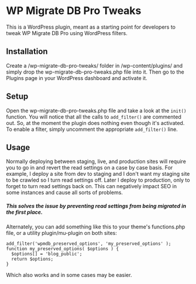 WP Migrate DB Pro Tweaks
========================

This is a WordPress plugin, meant as a starting point for developers to tweak WP Migrate DB Pro using WordPress filters.

Installation
------------

Create a /wp-migrate-db-pro-tweaks/ folder in /wp-content/plugins/ and simply drop the wp-migrate-db-pro-tweaks.php file into it. Then go to the Plugins page in your WordPress dashboard and activate it.

Setup
-----

Open the wp-migrate-db-pro-tweaks.php file and take a look at the `init()` function. You will notice that all the calls to `add_filter()` are commented out. So, at the moment the plugin does nothing even though it's activated. To enable a filter, simply uncomment the appropriate `add_filter()` line.

Usage
-----

Normally deploying between staging, live, and production sites will require you to go in and revert the read settings on a case by case basis.  For example, I deploy a site from dev to staging and I don't want my staging site to be crawled so I turn read settings off.  Later I deploy to production, only to forget to turn read settings back on.  This can negatively impact SEO in some instances and cause all sorts of problems.  

##### This solves the issue by preventing read settings from being migrated in the first place.

Alternately, you can add something like this to your theme's functions.php file, or a utility plugin/mu-plugin on both sites:

```
add_filter('wpmdb_preserved_options', 'my_preserved_options' );
function my_preserved_options( $options ) {
  $options[] = 'blog_public';
  return $options;
}  
```

Which also works and in some cases may be easier.  